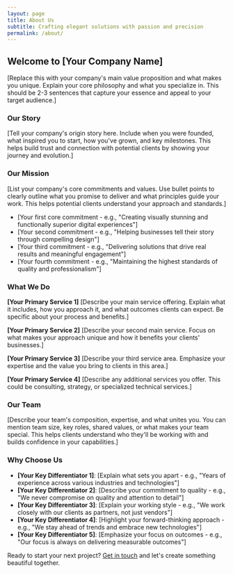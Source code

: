 ```yaml
---
layout: page
title: About Us
subtitle: Crafting elegant solutions with passion and precision
permalink: /about/
---
```


## Welcome to [Your Company Name]

[Replace this with your company's main value proposition and what makes you unique. Explain your core philosophy and what you specialize in. This should be 2-3 sentences that capture your essence and appeal to your target audience.]

### Our Story

[Tell your company's origin story here. Include when you were founded, what inspired you to start, how you've grown, and key milestones. This helps build trust and connection with potential clients by showing your journey and evolution.]

### Our Mission

[List your company's core commitments and values. Use bullet points to clearly outline what you promise to deliver and what principles guide your work. This helps potential clients understand your approach and standards.]
- [Your first core commitment - e.g., "Creating visually stunning and functionally superior digital experiences"]
- [Your second commitment - e.g., "Helping businesses tell their story through compelling design"]
- [Your third commitment - e.g., "Delivering solutions that drive real results and meaningful engagement"]
- [Your fourth commitment - e.g., "Maintaining the highest standards of quality and professionalism"]

### What We Do

**[Your Primary Service 1]**
[Describe your main service offering. Explain what it includes, how you approach it, and what outcomes clients can expect. Be specific about your process and benefits.]

**[Your Primary Service 2]**
[Describe your second main service. Focus on what makes your approach unique and how it benefits your clients' businesses.]

**[Your Primary Service 3]**
[Describe your third service area. Emphasize your expertise and the value you bring to clients in this area.]

**[Your Primary Service 4]**
[Describe any additional services you offer. This could be consulting, strategy, or specialized technical services.]

### Our Team

[Describe your team's composition, expertise, and what unites you. You can mention team size, key roles, shared values, or what makes your team special. This helps clients understand who they'll be working with and builds confidence in your capabilities.]

### Why Choose Us

- **[Your Key Differentiator 1]**: [Explain what sets you apart - e.g., "Years of experience across various industries and technologies"]
- **[Your Key Differentiator 2]**: [Describe your commitment to quality - e.g., "We never compromise on quality and attention to detail"]
- **[Your Key Differentiator 3]**: [Explain your working style - e.g., "We work closely with our clients as partners, not just vendors"]
- **[Your Key Differentiator 4]**: [Highlight your forward-thinking approach - e.g., "We stay ahead of trends and embrace new technologies"]
- **[Your Key Differentiator 5]**: [Emphasize your focus on outcomes - e.g., "Our focus is always on delivering measurable outcomes"]

Ready to start your next project? [Get in touch](/contact/) and let's create something beautiful together.
